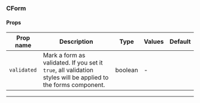 ### CForm

#### Props

| Prop name              | Description                                                                                                   | Type    | Values | Default |
| ---------------------- | ------------------------------------------------------------------------------------------------------------- | ------- | ------ | ------- |
| <code>validated</code> | Mark a form as validated. If you set it `true`, all validation styles will be applied to the forms component. | boolean | -      |         |

---
